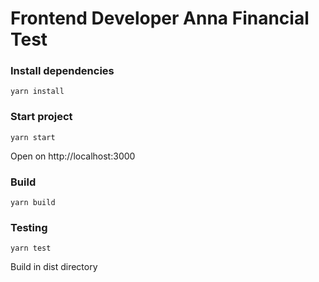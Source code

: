 # Frontend Developer Anna Financial Test
### Install dependencies
```yarn install```

### Start project
```yarn start```

Open on http://localhost:3000

### Build
``` yarn build ```

### Testing
``` yarn test ```

Build in dist directory
